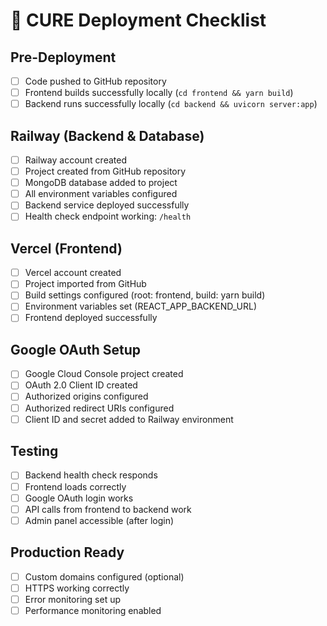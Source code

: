 # 🚀 CURE Deployment Checklist

## Pre-Deployment
- [ ] Code pushed to GitHub repository
- [ ] Frontend builds successfully locally (`cd frontend && yarn build`)
- [ ] Backend runs successfully locally (`cd backend && uvicorn server:app`)

## Railway (Backend & Database)
- [ ] Railway account created
- [ ] Project created from GitHub repository
- [ ] MongoDB database added to project
- [ ] All environment variables configured
- [ ] Backend service deployed successfully
- [ ] Health check endpoint working: `/health`

## Vercel (Frontend)
- [ ] Vercel account created
- [ ] Project imported from GitHub
- [ ] Build settings configured (root: frontend, build: yarn build)
- [ ] Environment variables set (REACT_APP_BACKEND_URL)
- [ ] Frontend deployed successfully

## Google OAuth Setup
- [ ] Google Cloud Console project created
- [ ] OAuth 2.0 Client ID created
- [ ] Authorized origins configured
- [ ] Authorized redirect URIs configured
- [ ] Client ID and secret added to Railway environment

## Testing
- [ ] Backend health check responds
- [ ] Frontend loads correctly
- [ ] Google OAuth login works
- [ ] API calls from frontend to backend work
- [ ] Admin panel accessible (after login)

## Production Ready
- [ ] Custom domains configured (optional)
- [ ] HTTPS working correctly
- [ ] Error monitoring set up
- [ ] Performance monitoring enabled
